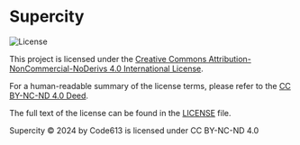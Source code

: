 # Supercity




![License](https://licensebuttons.net/l/by-nc-nd/4.0/88x31.png)

This project is licensed under the [Creative Commons Attribution-NonCommercial-NoDerivs 4.0 International License](https://creativecommons.org/licenses/by-nc-nd/4.0/).

For a human-readable summary of the license terms, please refer to the [CC BY-NC-ND 4.0 Deed](https://creativecommons.org/licenses/by-nc-nd/4.0/deed.en).

The full text of the license can be found in the [LICENSE](LICENSE) file.

Supercity © 2024 by Code613 is licensed under CC BY-NC-ND 4.0 
